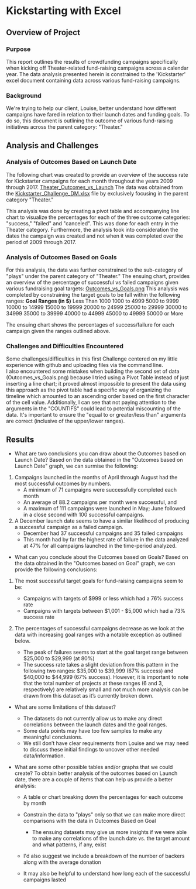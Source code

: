 # Kickstarting with Excel

## Overview of Project

### Purpose
This report outlines the results of crowdfunding campaigns specifically when kicking off Theater-related fund-raising campaigns across a calendar year. The data analysis presented herein is constrained to the 'Kickstarter' excel document containing data across various fund-raising campaigns. 

### Background
We're trying to help our client, Louise, better understand how different campaigns have fared in relation to their launch dates and funding goals. To do so, this document is outlining the outcome of various fund-raising initiatives across the parent category: "Theater." 

## Analysis and Challenges

### Analysis of Outcomes Based on Launch Date
The following chart was created to provide an overview of the success rate for Kickstarter campaigns for each month throughout the years 2009 through 2017. 
[Theater_Outcomes_vs_Launch](https://github.com/mrmarken/dmartinez_challenge1/blob/main/resources/Theater_Outcomes_vs_Launch.png)
The data was obtained from the [Kickstarter_Challenge_DM.xlsx](https://github.com/mrmarken/dmartinez_challenge1/blob/main/resources/Kickstarter_Challenge_DM.xlsx) file by exclusively focusing in the parent category "Theater." 

This analysis was done by creating a pivot table and accompanying line chart to visualize the percentages for each of the three outcome categories: "success," "failed" and "canceled".  This was done for each entry in the Theater category.  Furthermore, the analysis took into consideration the dates the campaign was created and not when it was completed over the period of 2009 through 2017.

### Analysis of Outcomes Based on Goals
For this analysis, the data was further constrained to the sub-category of "plays" under the parent category of "Theater."  The ensuing chart, provides an overview of the percentage of successful vs failed campaigns given various fundraising goal targets: 
[Outcomes_vs_Goals.png](https://github.com/mrmarken/dmartinez_challenge1/blob/main/resources/Outcomes_vs_Goals.png)
This analysis was completed by constraining the target goals to be fall within the following ranges:
**Goal Ranges (in $)**
Less Than 1000
1000 to 4999
5000 to 9999
10000 to 14999
15000 to 19999
20000 to 24999
25000 to 29999
30000 to 34999
35000 to 39999
40000 to 44999
45000 to 49999
50000 or More

The ensuing chart shows the percentages of success/failure for each campaign given the ranges outlined above.

### Challenges and Difficulties Encountered
Some challenges/difficulties in this first Challenge centered on my little experience with github and uploading files via the command line.  
I also encountered some mistakes when building the second set of data (Outcomes_vs_Goals.png) because I tried using a Pivot Table instead of just inserting a line chart; it proved almost impossible to present the data using this approach as the pivot table had a specific way of organizing the timeline which amounted to an ascending order based on the first character of the cell value.
Additionally, I can see that not paying attention to the arguments in the "COUNTIFS" could lead to potential miscounting of the data.  It's important to ensure the "equal to or greater/less than" arguments are correct (inclusive of the upper/lower ranges).

## Results

- What are two conclusions you can draw about the Outcomes based on Launch Date?
Based on the data obtained in the "Outcomes based on Launch Date" graph, we can surmise the following:
1. Campaigns launched in the months of April through August had the most successful outcomes by numbers. 
   - A minimum of 71 campaigns were successfully completed each month
   - An average of 88.2 campaigns per month were successful, and
   - A maximum of 111 campaigns were launched in May; June followed in a close second with 100 successful campaigns.
2. A December launch date seems to have a similar likelihood of producing a successful campaign as a failed campaign.
   - December had 37 successful campaigns and 35 failed campaigns
   - This month had by far the highest rate of failure in the data analyzed at 47% for all campaigns launched in the time-period analyzed.


- What can you conclude about the Outcomes based on Goals?
Based on the data obtained in the "Outcomes based on Goal" graph, we can provide the following conclusions:
1. The most successful target goals for fund-raising campaigns seem to be:
   - Campaigns with targets of $999 or less which had a 76% success rate
   - Campaigns with targets between $1,001 - $5,000 which had a 73% success rate

2. The percentages of successful campaigns decrease as we look at the data with increasing goal ranges with a notable exception as outlined below.
   - The peak of failures seems to start at the goal target range between $25,000 to $29,999 (at 80%) 
   - The success rate takes a slight deviation from this pattern in the following two ranges: $35,000 to $39,999 (67% success) and $40,000 to $44,999 (67% success).  However, it is important to note that the total number of projects at these ranges (6 and 3, respectively) are relatively small and not much more analysis can be drawn from this dataset as it’s currently broken down.

- What are some limitations of this dataset?
  - The datasets do not currently allow us to make any direct correlations between the launch dates and the goal ranges.
  - Some data points may have too few samples to make any meaningful conclusions.
  - We still don’t have clear requirements from Louise and we may need to discuss these initial findings to uncover other needed data/information.


- What are some other possible tables and/or graphs that we could create?
  To obtain better analysis of the outcomes based on Launch date, there are a couple of items that can help us provide a better analysis:
  - A table or chart breaking down the percentages for each outcome by month
  - Constrain the data to "plays" only so that we can make more direct comparisons with the data in Outcomes Based on Goal
    - The ensuing datasets may give us more insights if we were able to make any correlations of the launch date vs. the target amount and what patterns, if any, exist

  - I'd also suggest we include a breakdown of the number of backers along with the average donation
  - It may also be helpful to understand how long each of the successful campaigns lasted

